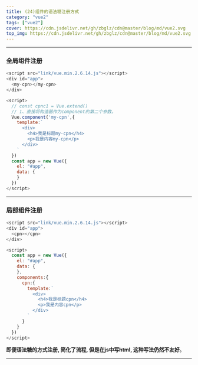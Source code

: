 ```yaml
---
title: (24)组件的语法糖注册方式
category: "vue2"
tags: ["vue2"]
cover: https://cdn.jsdelivr.net/gh/zbglz/cdn@master/blog/md/vue2.svg
top_img: https://cdn.jsdelivr.net/gh/zbglz/cdn@master/blog/md/vue2.svg
---
```


***

### 全局组件注册


```js vue2
<script src="link/vue.min.2.6.14.js"></script>
<div id="app">
  <my-cpn></my-cpn>
</div>

<script>
  // const cpnc1 = Vue.extend()
  // 1、直接将构造器作为component的第二个参数。
  Vue.component('my-cpn',{
    template:`
      <div>
        <h4>我是标题my-cpn</h4>
        <p>我是内容my-cpn</p>
      </div>
    `
  })
  const app = new Vue({
    el: "#app",
    data: {
    }
  })
</script>
```


***

### 局部组件注册



```js vue2
<script src="link/vue.min.2.6.14.js"></script>
<div id="app">
  <cpn></cpn>
</div>

<script>
  const app = new Vue({
    el: "#app",
    data: {
    },
    components:{
      cpn:{
        template:`
          <div>
            <h4>我是标题cpn</h4>
            <p>我是内容cpn</p>
          </div>
        `
      }
    }
  })
</script>
```



**即便语法糖的方式注册, 简化了流程, 但是在js中写html, 这种写法仍然不友好**。

***